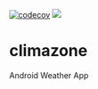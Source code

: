 [![codecov](https://codecov.io/gh/pedrohfp/climazone/branch/main/graph/badge.svg?token=SBCILHFY55)](https://codecov.io/gh/pedrohfp/climazone)
<a href="https://codeclimate.com/github/pedrohfp/climazone/maintainability"><img src="https://api.codeclimate.com/v1/badges/ab755a379d56cc83a4ba/maintainability" /></a>

# climazone
Android Weather App

